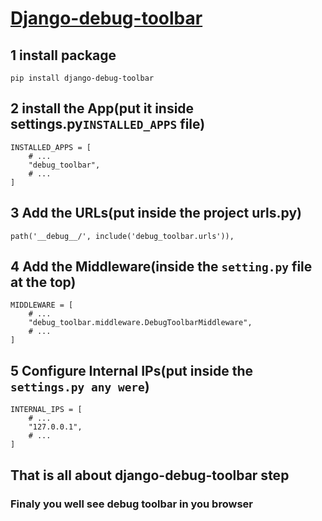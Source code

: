 # [Django-debug-toolbar](https://django-debug-toolbar.readthedocs.io/en/latest/installation.html)

## 1 install package
```
pip install django-debug-toolbar
```

## 2  install the App(put it inside settings.py`INSTALLED_APPS` file)
```
INSTALLED_APPS = [
    # ...
    "debug_toolbar",
    # ...
]
```
## 3 Add the URLs(put inside the project urls.py)
```
path('__debug__/', include('debug_toolbar.urls')),
```

## 4 Add the Middleware(inside the `setting.py` file at the top)
```
MIDDLEWARE = [
    # ...
    "debug_toolbar.middleware.DebugToolbarMiddleware",
    # ...
]
```

## 5 Configure Internal IPs(put inside the `settings.py any were`)
```
INTERNAL_IPS = [
    # ...
    "127.0.0.1",
    # ...
]
```
## That is all about django-debug-toolbar step
### Finaly you well see debug toolbar in you browser